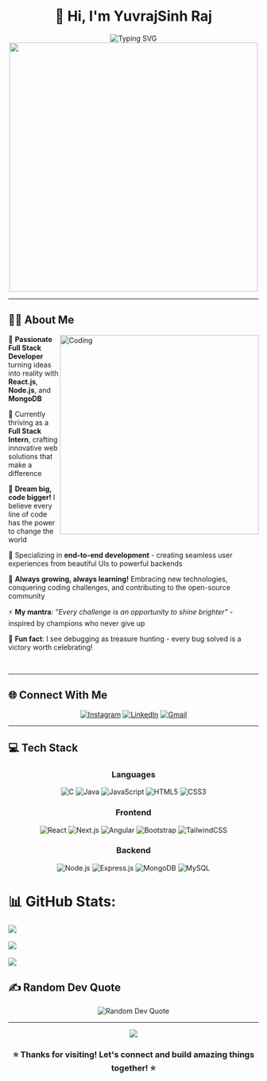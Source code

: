 
<div align="center">

# 🚀 Hi, I'm YuvrajSinh Raj

<img src="https://readme-typing-svg.herokuapp.com?font=Fira+Code&pause=1000&color=36BCF7&center=true&vCenter=true&width=435&lines=Full+Stack+Developer;MERN+Stack+Enthusiast;Always+Learning+%26+Building;Problem+Solver;Dream+Builder" alt="Typing SVG" />
<br/>
<img src="https://user-images.githubusercontent.com/74038190/225813708-98b745f2-7d22-48cf-9150-083f1b00d6c9.gif" width="500">

</div>

---

## 👨‍💻 About Me

<img align="right" alt="Coding" width="400" src="https://cdn.dribbble.com/users/1162077/screenshots/3848914/programmer.gif">

🌟 **Passionate Full Stack Developer** turning ideas into reality with **React.js**, **Node.js**, and **MongoDB**

🚀 Currently thriving as a **Full Stack Intern**, crafting innovative web solutions that make a difference

💫 **Dream big, code bigger!** I believe every line of code has the power to change the world

🎯 Specializing in **end-to-end development** - creating seamless user experiences from beautiful UIs to powerful backends

🌱 **Always growing, always learning!** Embracing new technologies, conquering coding challenges, and contributing to the open-source community

⚡ **My mantra**: *"Every challenge is an opportunity to shine brighter"* - inspired by champions who never give up

🎉 **Fun fact**: I see debugging as treasure hunting - every bug solved is a victory worth celebrating!

<br clear="both"/>

---

## 🌐 Connect With Me

<div align="center">

[![Instagram](https://img.shields.io/badge/Instagram-E4405F?style=for-the-badge&logo=instagram&logoColor=white)](https://instagram.com/yuvraj_11_07)
[![LinkedIn](https://img.shields.io/badge/LinkedIn-0077B5?style=for-the-badge&logo=linkedin&logoColor=white)](https://linkedin.com/in/yuvrajsinhraj)
[![Gmail](https://img.shields.io/badge/Gmail-D14836?style=for-the-badge&logo=gmail&logoColor=white)](mailto:yuviraj1107@gmail.com)

</div>

---

## 💻 Tech Stack

<div align="center">

### Languages
![C](https://img.shields.io/badge/C-00599C?style=for-the-badge&logo=c&logoColor=white)
![Java](https://img.shields.io/badge/Java-ED8B00?style=for-the-badge&logo=openjdk&logoColor=white)
![JavaScript](https://img.shields.io/badge/JavaScript-F7DF1E?style=for-the-badge&logo=javascript&logoColor=black)
![HTML5](https://img.shields.io/badge/HTML5-E34F26?style=for-the-badge&logo=html5&logoColor=white)
![CSS3](https://img.shields.io/badge/CSS3-1572B6?style=for-the-badge&logo=css3&logoColor=white)

### Frontend
![React](https://img.shields.io/badge/React-20232A?style=for-the-badge&logo=react&logoColor=61DAFB)
![Next.js](https://img.shields.io/badge/Next.js-000000?style=for-the-badge&logo=next.js&logoColor=white)
![Angular](https://img.shields.io/badge/Angular-DD0031?style=for-the-badge&logo=angular&logoColor=white)
![Bootstrap](https://img.shields.io/badge/Bootstrap-563D7C?style=for-the-badge&logo=bootstrap&logoColor=white)
![TailwindCSS](https://img.shields.io/badge/Tailwind_CSS-38B2AC?style=for-the-badge&logo=tailwind-css&logoColor=white)

### Backend
![Node.js](https://img.shields.io/badge/Node.js-43853D?style=for-the-badge&logo=node.js&logoColor=white)
![Express.js](https://img.shields.io/badge/Express.js-404D59?style=for-the-badge&logo=express&logoColor=white)
![MongoDB](https://img.shields.io/badge/MongoDB-4EA94B?style=for-the-badge&logo=mongodb&logoColor=white)
![MySQL](https://img.shields.io/badge/MySQL-00000F?style=for-the-badge&logo=mysql&logoColor=white)

</div>

# 📊 GitHub Stats:

![](https://github-readme-stats.vercel.app/api?username=YuvrajsinhRaj&theme=dark&hide_border=false&include_all_commits=true&count_private=false)<br/><br/>
![](https://nirzak-streak-stats.vercel.app/?user=YuvrajsinhRaj&theme=dark&hide_border=false)<br/><br/>
![](https://github-readme-stats.vercel.app/api/top-langs/?username=YuvrajsinhRaj&theme=dark&hide_border=false&include_all_commits=true&count_private=false&layout=compact)

## ✍️ Random Dev Quote

<div align="center">
  <img src="https://quotes-github-readme.vercel.app/api?type=horizontal&theme=tokyonight" alt="Random Dev Quote"/>
</div>

---

<div align="center">
  <img src="https://capsule-render.vercel.app/api?type=waving&color=gradient&height=100&section=footer"/>
  
  ### ⭐️ Thanks for visiting! Let's connect and build amazing things together! ⭐️
  
</div>

